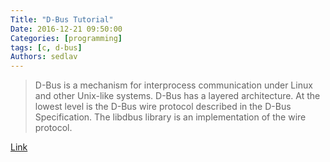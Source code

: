 ```yaml
---
Title: "D-Bus Tutorial"
Date: 2016-12-21 09:50:00
Categories: [programming]
tags: [c, d-bus]
Authors: sedlav
---
```


> D-Bus is a mechanism for interprocess communication under Linux and other Unix-like systems. D-Bus has a layered architecture. At the lowest level is the D-Bus wire protocol described in the D-Bus Specification. The libdbus library is an implementation of the wire protocol.

[Link](https://www.softprayog.in/programming/d-bus-tutorial)
